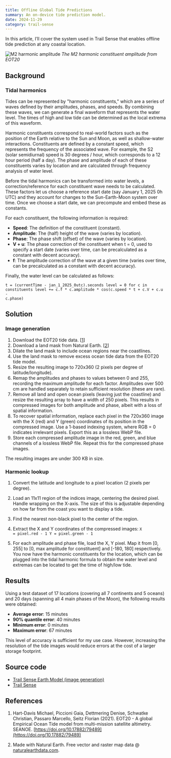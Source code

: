 ```yaml
---
title: Offline Global Tide Predictions
summary: An on-device tide prediction model.
date: 2024-11-29
category: trail-sense
---
```


In this article, I’ll cover the system used in Trail Sense that enables offline tide prediction at any coastal location.

![M2 harmonic amplitude](/assets/images/research/global-tides-m2.webp)
*The M2 harmonic constituent amplitude from EOT20*

## Background

### Tidal harmonics
Tides can be represented by "harmonic constituents," which are a series of waves defined by their amplitudes, phases, and speeds. By combining these waves, we can generate a final waveform that represents the water level. The times of high and low tide can be determined as the local extrema of this waveform.

Harmonic constituents correspond to real-world factors such as the position of the Earth relative to the Sun and Moon, as well as shallow-water interactions. Constituents are defined by a constant speed, which represents the frequency of the associated wave. For example, the S2 (solar semidiurnal) speed is 30 degrees / hour, which corresponds to a 12 hour period (half a day). The phase and amplitude of each of these constituents varies by location and are calculated through frequency analysis of water level.

Before the tidal harmonics can be transformed into water levels, a correction/reference for each constituent wave needs to be calculated. These factors let us choose a reference start date (say January 1, 2025 0h UTC) and they account for changes to the Sun-Earth-Moon system over time. Once we choose a start date, we can precompute and embed these as constants.

For each constituent, the following information is required:

- **Speed**: The definition of the constituent (constant).
- **Amplitude**: The (half) height of the wave (varies by location).
- **Phase**: The phase shift (offset) of the wave (varies by location).
- **V + u**: The phase correction of the constituent when t = 0, used to specify a start date (varies over time, can be precalculated as a constant with decent accuracy).
- **f**: The amplitude correction of the wave at a given time (varies over time, can be precalculated as a constant with decent accuracy).

Finally, the water level can be calculated as follows:

<code>t = (currentTime - jan_1_2025_0utc).seconds
level = 0
for c in constituents
  level += c.f * c.amplitude * cos(c.speed * t + c.V + c.u - c.phase)</code>

## Solution

### Image generation
1. Download the EOT20 tide data. [[1](https://doi.org/10.17882/79489)]  
2. Download a land mask from Natural Earth. [[2](https://www.naturalearthdata.com/)]  
3. Dilate the land mask to include ocean regions near the coastlines.  
4. Use the land mask to remove excess ocean tide data from the EOT20 tide model.  
5. Resize the resulting image to 720x360 (2 pixels per degree of latitude/longitude).  
6. Remap the amplitudes and phases to values between 0 and 255, recording the maximum amplitude for each factor. Amplitudes over 500 cm are handled separately to retain sufficient resolution (these are rare).  
7. Remove all land and open ocean pixels (leaving just the coastline) and resize the resulting array to have a width of 250 pixels. This results in compressed images for both amplitude and phase, albeit with a loss of spatial information.  
8. To recover spatial information, replace each pixel in the 720x360 image with the X (red) and Y (green) coordinates of its position in the compressed image. Use a 1-based indexing system, where RGB = 0 indicates irrelevant pixels. Export this as a lossless WebP file.  
9. Store each compressed amplitude image in the red, green, and blue channels of a lossless WebP file. Repeat this for the compressed phase images.  

The resulting images are under 300 KB in size.

### Harmonic lookup
1. Convert the latitude and longitude to a pixel location (2 pixels per degree).  
2. Load an 11x11 region of the indices image, centering the desired pixel. Handle wrapping on the X-axis. The size of this is adjustable depending on how far from the coast you want to display a tide.  
3. Find the nearest non-black pixel to the center of the region.  
4. Extract the X and Y coordinates of the compressed images:
<code>X = pixel.red - 1
Y = pixel.green - 1</code>

5. For each amplitude and phase file, load the X, Y pixel. Map it from [0, 255] to [0, max amplitude for constituent] and [-180, 180] respectively. You now have the harmonic constituents for the location, which can be plugged into the tidal harmonic formula to obtain the water level and extremas can be located to get the time of high/low tide.

## Results
Using a test dataset of 17 locations (covering all 7 continents and 5 oceans) and 20 days (spanning all 4 main phases of the Moon), the following results were obtained:

- **Average error**: 15 minutes  
- **90% quantile error**: 40 minutes  
- **Minimum error**: 0 minutes  
- **Maximum error**: 67 minutes  

This level of accuracy is sufficient for my use case. However, increasing the resolution of the tide images would reduce errors at the cost of a larger storage footprint.

## Source code
- [Trail Sense Earth Model (image generation)](https://github.com/kylecorry31/Trail-Sense-Earth-Model)
- [Trail Sense](https://github.com/kylecorry31/Trail-Sense)

## References
1. Hart-Davis Michael, Piccioni Gaia, Dettmering Denise, Schwatke Christian, Passaro Marcello, Seitz Florian (2021). EOT20 - A global Empirical Ocean Tide model from multi-mission satellite altimetry. SEANOE. [https://doi.org/10.17882/79489](https://doi.org/10.17882/79489)

2. Made with Natural Earth. Free vector and raster map data @ [naturalearthdata.com](https://www.naturalearthdata.com/).